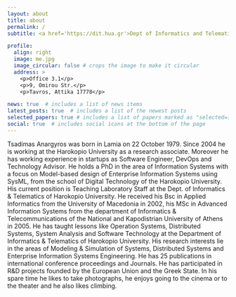 ```yaml
---
layout: about
title: about
permalink: /
subtitle: <a href='https://dit.hua.gr'>Dept of Informatics and Telematics,  Harokopio University of Athens</a>.

profile:
  align: right
  image: me.jpg
  image_circular: false # crops the image to make it circular
  address: >
    <p>Office 3.1</p>
    <p>9, Omirou Str.</p>
    <p>Tavros, Attika 17778</p>

news: true  # includes a list of news items
latest_posts: true  # includes a list of the newest posts
selected_papers: true # includes a list of papers marked as "selected={true}"
social: true  # includes social icons at the bottom of the page
---
```



Tsadimas Anargyros was born in Lamia on 22 October 1979. Since 2004 he is working at the
Harokopio University as a research associate. Moreover he has working experience in startups as Software Engineer, DevOps and Technology Advisor.
He holds a PhD in the area of Information Systems with a focus on Model-based design of Enterprise Information Systems using SysML, from the school of Digital Technology of the Harokopio University. 
His current position is Teaching Laboratory Staff at the Dept. of Informatics & Telematics of Harokopio University.
He received his Bsc in Applied Informatics from the University of Macedonia in 2002, his MSc in
Advanced Information Systems from the department of Informatics & Telecommunications of the
National and Kapodistrian University of Athens in 2005. He has taught lessons like Operation Systems, Distributed Systems, System Analysis and Software Technology at the Department of Informatics & Telematics of Harokopio University. 
His research interests lie in the areas of Modeling & Simulation of Systems, Distributed Systems and Enterprise Information Systems Engineering. He has 25 publications in international conference proceedings and Journals. He has participated in R&D projects founded by the European Union and the Greek State.
In his spare time he likes to take photographs, he enjoys going to the cinema or to the theater and he also likes climbing.